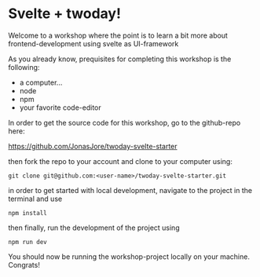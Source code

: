 # Svelte + twoday!

Welcome to a workshop where the point is to learn a bit more about frontend-development using svelte as UI-framework

As you already know, prequisites for completing this workshop is the following:
* a computer...
* node
* npm
* your favorite code-editor

In order to get the source code for this workshop, go to the github-repo here: 

https://github.com/JonasJore/twoday-svelte-starter


then fork the repo to your account and clone to your computer using:

`git clone git@github.com:<user-name>/twoday-svelte-starter.git`

in order to get started with local development, navigate to the project in the terminal and use

`npm install`

then finally, run the development of the project using

`npm run dev`

You should now be running the workshop-project locally on your machine. Congrats!